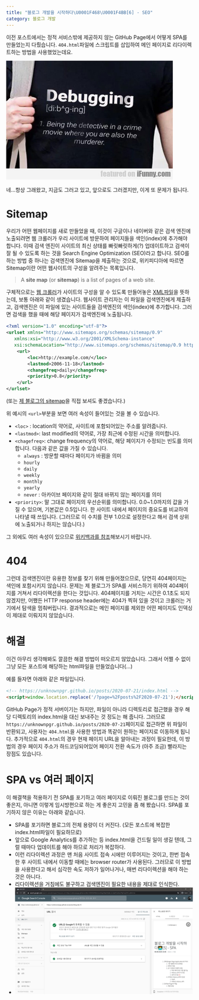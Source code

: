 ```yaml
---
title: "블로그 개발을 시작하다\U0001F468‍\U0001F4BB[6] - SEO"
category: 블로그 개발
---
```




이전 포스트에서는 정적 서비스밖에 제공하지 않는 GitHub Page에서 어떻게 SPA를 만들었는지 다뤘습니다. `404.html`파일에 스크립트를 삽입하여 메인 페이지로 리다이렉트하는 방법을 사용했었는데요.

![iFunny.com](fv7itie7gr.jpg)

네...항상 그래왔고, 지금도 그러고 있고, 앞으로도 그러겠지만, 이게 또 문제가 됩니다.

# Sitemap

우리가 어떤 웹페이지를 새로 만들었을 때, 이것이 구글이나 네이버와 같은 검색 엔진에 노출되려면 웹 크롤러가 우리 사이트에 방문하여 페이지들을 색인(index)에 추가해야 합니다. 이때 검색 엔진이 사이트의 최신 상태를 빠릿빠릿하게(?) 업데이트하고 검색이 잘 될 수 있도록 하는 것을 Search Engine Optimization (SEO)라고 합니다. SEO를 하는 방법 중 하나는 검색엔진에 Sitemap을 제출하는 것으로, 위키피디아에 따르면 Sitemap이란 어떤 웹사이트의 구성을 알려주는 목록입니다.

> A **site map** (or **sitemap**) is a list of pages of a web site.

구체적으로는 <u>웹 크롤러</u>가 사이트의 구성을 알 수 있도록 만들어놓은 <u>XML파일</u>을 뜻하는데, 보통 아래와 같이 생겼습니다. 웹사이트 관리자는 이 파일을 검색엔진에게 제출하고, 검색엔진은 이 파일에 있는 사이트들을 검색엔진의 색인(index)에 추가합니다. 그러면 검색을 했을 때에 해당 페이지가 검색엔진에 노출됩니다.

```xml
<?xml version="1.0" encoding="utf-8"?>
<urlset xmlns="http://www.sitemaps.org/schemas/sitemap/0.9"
   xmlns:xsi="http://www.w3.org/2001/XMLSchema-instance"
   xsi:schemaLocation="http://www.sitemaps.org/schemas/sitemap/0.9 http://www.sitemaps.org/schemas/sitemap/0.9/sitemap.xsd">
    <url>
        <loc>http://example.com/</loc>
        <lastmod>2006-11-18</lastmod>
        <changefreq>daily</changefreq>
        <priority>0.8</priority>
    </url>
</urlset>
```

(또는 [제 블로그의 sitemap](https://unknownpgr.github.io/sitemap.xml)을 직접 보셔도 좋겠습니다.)

위 예시의 `<url>`부분을 보면 여러 속성이 들어있는 것을 볼 수 있습니다.

- `<loc>` : location의 약어로, 사이트에 포함되어있는 주소를 알려줍니다.
- `<lastmod>`: last modified의 약어로, 가장 최근에 수정된 시간을 의미합니다.
- `<chagefreq>`: change frequency의 약어로, 해당 페이지가 수정되는 빈도를 의미합니다. 다음과 같은 값을 가질 수 있습니다.
  - `always` : 방문할 때마다 페이지가 바뀜을 의미
  - `hourly`
  - `daily`
  - `weekly`
  - `monthly`
  - `yearly`
  - `never` : 아카이브 페이지와 같이 절대 바뀌지 않는 페이지를 의미
- `<priority>`: 말 그대로 페이지의 우선순위를 의미합니다. 0.0~1.0까지의 값을 가질 수 있으며, 기본값은 0.5입니다. 한 사이트 내에서 페이지의 중요도를 비교하여 나타낼 때 쓰입니다. (그러므로 이 수치를 전부 1.0으로 설정한다고 해서 검색 상위에 노출되거나 하지는 않습니다.)

그 외에도 여러 속성이 있으므로 [위키백과를 참조](https://en.wikipedia.org/wiki/Sitemaps#Element_definitions)해보시기 바랍니다.

# 404

그런데 검색엔진이란 유용한 정보를 찾기 위해 만들어졌으므로, 당연히 404페이지는 색인에 포함시키지 않습니다. 문제는 제 블로그가 SPA를 서비스하기 위하여 404페이지를 거쳐서 리다이렉션을 한다는 것입니다. 404페이지를 거치는 시간은 0.1초도 되지 않겠지만, 어쨌든 HTTP response header에는 404가 찍혀 있을 것이고 크롤러는 거기에서 탐색을 멈춰버립니다. 결과적으로는 메인 페이지를 제외한 어떤 페이지도 인덱싱이 제대로 이뤄지지 않았습니다.

# 해결

이건 아무리 생각해봐도 깔끔한 해결 방법이 떠오르지 않았습니다. 그래서 어쩔 수 없이 그냥 모든 포스트에 해당하는 html파일을 만들었습니다(...)

예를 들자면 아래와 같은 파일입니다.

```html
<!-- https://unknownpgr.github.io/posts/2020-07-21/index.html -->
<script>window.location.replace('/?page=%2Fposts%2F2020-07-21');</script>
```

GitHub Page가 정적 서버이기는 하지만, 파일이 아니라 디렉토리로 접근했을 경우 해당 디렉토리의 index.html을 대신 보내주는 것 정도는 해 줍니다. 그러므로 `https://unknownpgr.github.io/posts/2020-07-21`페이지로 접근하면 위 파일이 반환되고, 사용자는 `404.html`을 사용한 방법과 똑같이 원하는 페이지로 이동하게 됩니다. 추가적으로 `404.html`의 경우 현재 페이지 URL을 알아내는 과정이 필요한데, 이 방법의 경우 페이지 주소가 하드코딩되어있어 페이지 전환 속도가 (아주 조금) 빨라지는 장점도 있습니다.

# SPA vs 여러 페이지

이 해결책을 적용하기 전 SPA를 포기하고 여러 페이지로 이뤄진 블로그를 만드는 것이 좋은지, 아니면 이렇게 임시방편으로 하는 게 좋은지 고민을 좀 해 봤습니다. SPA를 포기하지 않은 이유는 아래와 같습니다.

- SPA를 포기하면 블로그의 전체 용량이 더 커진다. (모든 포스트에 복잡한 index.html파일이 필요하므로)
- 앞으로 Google Analytics를 추가하는 등 index.html을 건드릴 일이 생길 텐데, 그럴 때마다 업데이트를 해야 하므로 처리가 복잡하다.
- 이런 리다이렉션 과정은 맨 처음 사이트 접속 시에만 이루어지는 것이고, 한번 접속한 후 사이트 내에서 이동할 때에는 browser router가 사용된다. 그러므로 이 방법을 사용한다고 해서 심각한 속도 저하가 일어나거나, 매번 리다이렉션을 해야 하는 것은 아니다.
- 리다이렉션을 거침에도 불구하고 검색엔진이 필요한 내용을 제대로 인식한다.
- ![image-20200808061619441](20200808061619441.png)